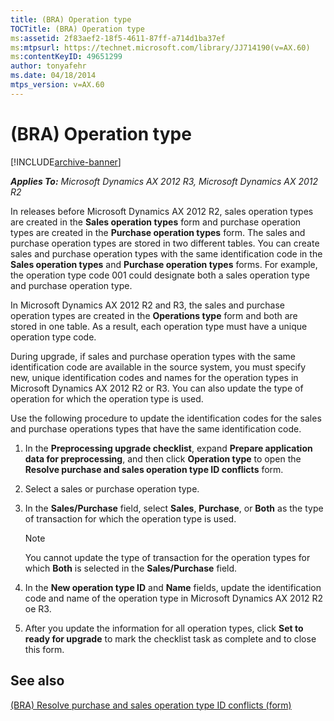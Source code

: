 ```yaml
---
title: (BRA) Operation type
TOCTitle: (BRA) Operation type
ms:assetid: 2f83aef2-18f5-4611-87ff-a714d1ba37ef
ms:mtpsurl: https://technet.microsoft.com/library/JJ714190(v=AX.60)
ms:contentKeyID: 49651299
author: tonyafehr
ms.date: 04/18/2014
mtps_version: v=AX.60
---
```


# (BRA) Operation type 


[!INCLUDE[archive-banner](includes/archive-banner.md)]


_**Applies To:** Microsoft Dynamics AX 2012 R3, Microsoft Dynamics AX 2012 R2_

In releases before Microsoft Dynamics AX 2012 R2, sales operation types are created in the **Sales operation types** form and purchase operation types are created in the **Purchase operation types** form. The sales and purchase operation types are stored in two different tables. You can create sales and purchase operation types with the same identification code in the **Sales operation types** and **Purchase operation types** forms. For example, the operation type code 001 could designate both a sales operation type and purchase operation type.

In Microsoft Dynamics AX 2012 R2 and R3, the sales and purchase operation types are created in the **Operations type** form and both are stored in one table. As a result, each operation type must have a unique operation type code.

During upgrade, if sales and purchase operation types with the same identification code are available in the source system, you must specify new, unique identification codes and names for the operation types in Microsoft Dynamics AX 2012 R2 or R3. You can also update the type of operation for which the operation type is used.

Use the following procedure to update the identification codes for the sales and purchase operations types that have the same identification code.

1.  In the **Preprocessing upgrade checklist**, expand **Prepare application data for preprocessing**, and then click **Operation type** to open the **Resolve purchase and sales operation type ID conflicts** form.

2.  Select a sales or purchase operation type.

3.  In the **Sales/Purchase** field, select **Sales**, **Purchase**, or **Both** as the type of transaction for which the operation type is used.
    

    > [!NOTE]
    > <P>You cannot update the type of transaction for the operation types for which <STRONG>Both</STRONG> is selected in the <STRONG>Sales/Purchase</STRONG> field.</P>



4.  In the **New operation type ID** and **Name** fields, update the identification code and name of the operation type in Microsoft Dynamics AX 2012 R2 oe R3.

5.  After you update the information for all operation types, click **Set to ready for upgrade** to mark the checklist task as complete and to close this form.

## See also

[(BRA) Resolve purchase and sales operation type ID conflicts (form)](https://technet.microsoft.com/library/jj713626\(v=ax.60\))

  


